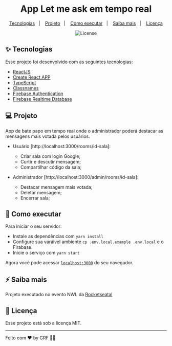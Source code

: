 <h1 align="center">App Let me ask em tempo real</h1>

<p align="center">
  <a href="#-tecnologias">Tecnologias</a>&nbsp;&nbsp;&nbsp;|&nbsp;&nbsp;&nbsp;
  <a href="#-projeto">Projeto</a>&nbsp;&nbsp;&nbsp;|&nbsp;&nbsp;&nbsp;
  <a href="#-como-executar">Como executar</a>&nbsp;&nbsp;&nbsp;|&nbsp;&nbsp;&nbsp;
  <a href="#-saiba-mais">Saiba mais</a>&nbsp;&nbsp;&nbsp;|&nbsp;&nbsp;&nbsp;
  <a href="#-licença">Licença</a>
</p>

<p align="center">
  <img alt="License" src="https://img.shields.io/static/v1?label=license&message=MIT&color=8257E5&labelColor=000000">
</p>

## ✨ Tecnologias

Esse projeto foi desenvolvido com as seguintes tecnologias:

- [ReactJS](https://pt-br.reactjs.org/)
- [Create React APP](https://create-react-app.dev/)
- [TypeScript](https://www.typescriptlang.org/)
- [Classnames](https://www.npmjs.com/package/classnames)
- [Firebase Authentication](https://firebase.google.com/)
- [Firebase Realtime Database](https://firebase.google.com/)

## 💻 Projeto

App de bate papo em tempo real onde o administrador poderá destacar as mensagens mais votada pelos usuários.
- Usuário [http://localhost:3000/rooms/id-sala]:
  - Criar sala com login Google;
  - Curtir e descutir mensagem;
  - Compartilhar código da sala;


- Administrador [http://localhost:3000/admin/rooms/id-sala]:
  - Destacar mensagem mais votada;
  - Deletar mensagem;
  - Encerrar sala;

## 🚀 Como executar

Para iniciar o seu servidor:

- Instale as dependências com `yarn install`
- Configure sua varáivel ambiente `cp .env.local.example .env.local` e o Firabase.
- Inicie o serviço com `yarn start`

Agora você pode acessar [`localhost:3000`](http://localhost:3000/) do seu navegador.

## ⚡️ Saiba mais

Projeto executado no evento NWL da [Rocketseatal](https://www.rocketseat.com.br/)

## 📄 Licença

Esse projeto está sob a licença MIT.

---

Feito com ♥ by GRF 👋🏻
